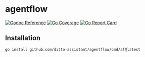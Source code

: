 # agentflow
[![Godoc Reference](https://godoc.org/github.com/ditto-assistant/agentflow?status.svg)](http://godoc.org/github.com/ditto-assistant/agentflow)
[![Go Coverage](https://github.com/ditto-assistant/agentflow/wiki/coverage.svg)](https://raw.githack.com/wiki/ditto-assistant/agentflow/coverage.html)
[![Go Report Card](https://goreportcard.com/badge/github.com/ditto-assistant/agentflow)](https://goreportcard.com/report/github.com/ditto-assistant/agentflow)

## Installation

    go install github.com/ditto-assistant/agentflow/cmd/af@latest
